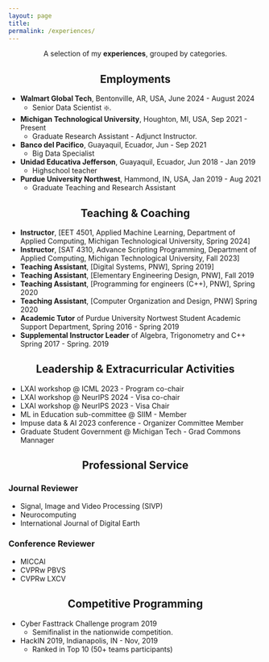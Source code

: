 ```yaml
---
layout: page
title: 
permalink: /experiences/
---
```


<p align="center">
A selection of my <b>experiences</b>, grouped by categories.
</p>

## <center>Employments</center>
- **Walmart Global Tech**, Bentonville, AR, USA,  June 2024 - August 2024
	* Senior Data Scientist ❇️.
- **Michigan Technological University**, Houghton, MI, USA,  Sep 2021 - Present
	* Graduate Research Assistant - Adjunct Instructor.
- **Banco del Pacifico**, Guayaquil, Ecuador,  Jun - Sep 2021
	* Big Data Specialist
- **Unidad Educativa Jefferson**, Guayaquil, Ecuador, Jun 2018 - Jan 2019
	* Highschool teacher
- **Purdue University Northwest**, Hammond, IN, USA,  Jan 2019 - Aug 2021
	* Graduate Teaching and Research Assistant
	
## <center>Teaching & Coaching</center>

- **Instructor**, [EET 4501, Applied Machine Learning, Department of Applied Computing, Michigan Technological University, Spring 2024]
- **Instructor**, [SAT 4310, Advance Scripting Programming, Department of Applied Computing, Michigan Technological University, Fall 2023]
- **Teaching Assistant**, [Digital Systems, PNW], Spring 2019]
- **Teaching Assistant**, [Elementary Engineering Design, PNW], Fall 2019
- **Teaching Assistant**, [Programming for engineers (C++), PNW], Spring 2020
- **Teaching Assistant**, [Computer Organization and Design, PNW] Spring 2020
- **Academic Tutor** of Purdue University Nortwest Student Academic Support Department, Spring 2016 - Spring 2019
- **Supplemental Instructor Leader** of Algebra, Trigonometry and C++ Spring 2017 - Spring. 2019


## <center>Leadership & Extracurricular Activities</center>
- LXAI workshop @ ICML 2023 - Program co-chair 
- LXAI workshop @ NeurIPS 2024 - Visa co-chair 
- LXAI workshop @ NeurIPS 2023 - Visa Chair 
- ML in Education sub-committee @ SIIM - Member
- Impuse data & AI 2023 conference - Organizer Committee Member
- Graduate Student Government @ Michigan Tech - Grad Commons Mannager   

## <center>Professional Service</center>

### Journal Reviewer

- Signal, Image and Video Processing (SIVP) 
- Neurocomputing
- International Journal of Digital Earth

### Conference Reviewer
- MICCAI
- CVPRw PBVS
- CVPRw LXCV

## <center>Competitive Programming</center>

- Cyber Fasttrack Challenge program 2019
	* Semifinalist in the nationwide competition.
- HackIN 2019, Indianapolis, IN - Nov, 2019
	*	Ranked in Top 10 (50+ teams participants)
	